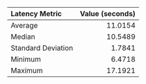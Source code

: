 | Latency Metric     |   Value (seconds) |
|:-------------------|------------------:|
| Average            |           11.0154 |
| Median             |           10.5489 |
| Standard Deviation |            1.7841 |
| Minimum            |            6.4718 |
| Maximum            |           17.1921 |